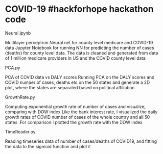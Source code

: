 # COVID-19 #hackforhope hackathon code

Neural.ipynb

Multilayer perceptron Neural net for county level medicare and COVID-19 data
Jupyter Notebook for running NN for predicting the number of cases (deaths) for county level data. The data is cleaned and generated from data of 1 million medicare providers in US and the COVID county level data 

PCA.py

PCA of COVID data vs DALY scores
Running PCA on the DALY scores and COVID number of cases, deaths etc on the 50 states and generate a 2D plot, where the states are separated based on political affiliation

GrowthRate.py

Computing exponential growth rate of number of cases and visualize, comparing with DOW index
Like the bank interest rate, I visualized the daily growth rates of COVID number of cases of the whole country and all 50 states. For comparison I plotted the growth rate with the DOW index

TimeReader.py

Reading timeseries data of number of cases/deaths of COVID19, and fitting the data to the sigmoid function and plot it
